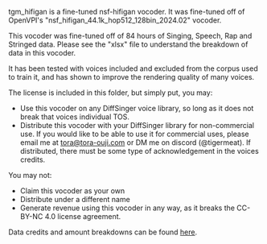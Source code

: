 tgm_hifigan is a fine-tuned nsf-hifigan vocoder. It was fine-tuned off of OpenVPI's "nsf_hifigan_44.1k_hop512_128bin_2024.02" vocoder.

This vocoder was fine-tuned off of 84 hours of Singing, Speech, Rap and Stringed data. Please see the "xlsx" file to understand the breakdown of data in this vocoder.

It has been tested with voices included and excluded from the corpus used to train it, and has shown to improve the rendering quality of many voices.

The license is included in this folder, but simply put, you may:

- Use this vocoder on any DiffSinger voice library, so long as it does not break that voices individual TOS.
- Distribute this vocoder with your DiffSinger library for non-commercial use. If you would like to be able to use it for commercial uses, please email me at tora@tora-ouji.com or DM me on discord (@tigermeat). If distributed, there must be some type of acknowledgement in the voices credits.

You may not:

- Claim this vocoder as your own
- Distribute under a different name
- Generate revenue using this vocoder in any way, as it breaks the CC-BY-NC 4.0 license agreement.

Data credits and amount breakdowns can be found [here](https://docs.google.com/spreadsheets/d/1U3u71SlK1UhxluJYGBtMbGrxTkzAXzbpBeL-7cFM6hs/edit?usp=sharing).
